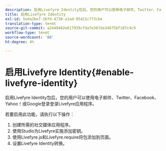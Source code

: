 ```yaml
---
description: 启用Livefyre Identity包后，您的用户可以使用电子邮件、Twitter、Facebook、Yahoo！或Google登录登录Livefyre应用程序。
title: 启用Livefyre Identity
exl-id: 5eda2be7-26fd-4730-a1ad-95421c773cbe
translation-type: tm+mt
source-git-commit: a2449482e617939cfda7e367da34875bf187c4c9
workflow-type: tm+mt
source-wordcount: '88'
ht-degree: 4%

---
```


# 启用Livefyre Identity{#enable-livefyre-identity}

启用Livefyre Identity包后，您的用户可以使用电子邮件、Twitter、Facebook、Yahoo！或Google登录登录Livefyre应用程序。

若要启用此功能，请执行以下操作：

1. 创建所需的社交媒体应用程序。
1. 使用Studio为Livefyre实施添加密钥。
1. 使用Livefyre.js和Livefyre.require将包添加到页面。
1. 设置Livefyre Identity转换。

